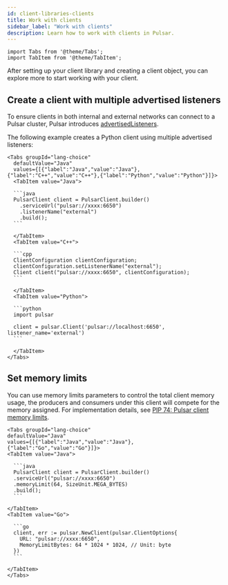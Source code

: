 ```yaml
---
id: client-libraries-clients
title: Work with clients
sidebar_label: "Work with clients"
description: Learn how to work with clients in Pulsar.
---
```


````mdx-code-block
import Tabs from '@theme/Tabs';
import TabItem from '@theme/TabItem';
````

After setting up your client library and creating a client object, you can explore more to start working with your client.

## Create a client with multiple advertised listeners

To ensure clients in both internal and external networks can connect to a Pulsar cluster, Pulsar introduces [advertisedListeners](concepts-multiple-advertised-listeners.md).

The following example creates a Python client using multiple advertised listeners:


````mdx-code-block
<Tabs groupId="lang-choice"
  defaultValue="Java"
  values={[{"label":"Java","value":"Java"},{"label":"C++","value":"C++"},{"label":"Python","value":"Python"}]}>
  <TabItem value="Java">

  ```java
  PulsarClient client = PulsarClient.builder()
    .serviceUrl("pulsar://xxxx:6650")
    .listenerName("external")
    .build();
  ```

  </TabItem>
  <TabItem value="C++">

  ```cpp
  ClientConfiguration clientConfiguration;
  clientConfiguration.setListenerName("external");
  Client client("pulsar://xxxx:6650", clientConfiguration);
  ```

  </TabItem>
  <TabItem value="Python">

  ```python
  import pulsar

  client = pulsar.Client('pulsar://localhost:6650', listener_name='external')
  ```

  </TabItem>
</Tabs>
````

## Set memory limits

You can use memory limits parameters to control the total client memory usage,
the producers and consumers under this client will compete for the memory assigned. For implementation details, see [PIP 74: Pulsar client memory limits](https://github.com/apache/pulsar/wiki/PIP-74%3A-Pulsar-client-memory-limits).

````mdx-code-block
<Tabs groupId="lang-choice"
defaultValue="Java"
values={[{"label":"Java","value":"Java"},{"label":"Go","value":"Go"}]}>
<TabItem value="Java">

  ```java
  PulsarClient client = PulsarClient.builder()
  .serviceUrl("pulsar://xxxx:6650")
  .memoryLimit(64, SizeUnit.MEGA_BYTES)
  .build();
  ```

</TabItem>
<TabItem value="Go">

  ```go
  client, err := pulsar.NewClient(pulsar.ClientOptions{
    URL: "pulsar://xxxx:6650",
    MemoryLimitBytes: 64 * 1024 * 1024, // Unit: byte
  })
  ```

</TabItem>
</Tabs>
````